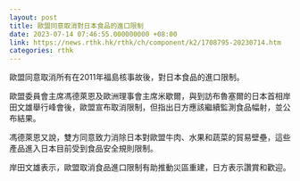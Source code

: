 ```yaml
---
layout: post
title: 歐盟同意取消對日本食品的進口限制
date: 2023-07-14 07:46:55.000000000 +08:00
link: https://news.rthk.hk/rthk/ch/component/k2/1708795-20230714.htm
categories: rthk
---
```


歐盟同意取消所有在2011年福島核事故後，對日本食品的進口限制。

歐盟委員會主席馮德萊恩及歐洲理事會主席米歇爾，與到訪布魯塞爾的日本首相岸田文雄舉行峰會後，歐盟宣布取消限制，但指出日方應該繼續監測食品幅射，並公布結果。

馮德萊恩又說，雙方同意致力消除日本對歐盟牛肉、水果和蔬菜的貿易壁壘，這些產品進入日本目前受到食品安全規則限制。

岸田文雄表示，歐盟取消食品進口限制有助推動災區重建，日方表示讚賞和歡迎。

